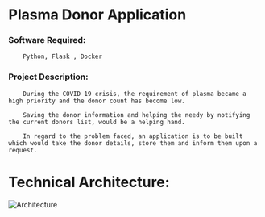 # Plasma Donor Application

### Software Required:

        Python, Flask , Docker

### Project Description:

        During the COVID 19 crisis, the requirement of plasma became a high priority and the donor count has become low. 
        
        Saving the donor information and helping the needy by notifying the current donors list, would be a helping hand. 
        
        In regard to the problem faced, an application is to be built which would take the donor details, store them and inform them upon a request.

# Technical Architecture: 

![Architecture](/home/nothing/Desktop/Architecture.png)
